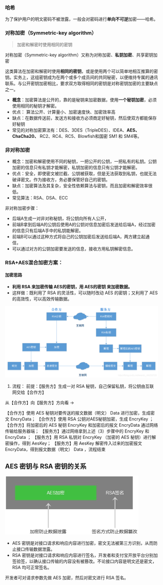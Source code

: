 ### 哈希 

为了保护用户的明文密码不被泄露，一般会对密码进行**单向不可逆**加密——哈希。



### 对称加密（Symmetric-key algorithm）

> 加密和解密时使用相同的密钥

对称加密（Symmetric-key algorithm）又称为对称加密、**私钥加密**、共享密钥加密

这类算法在加密和解密时使用**相同的密钥**，或是使用两个可以简单地相互推算的密钥。实务上，这组密钥成为在两个或多个成员间的共同秘密，以便维持专属的通讯联系。与公开密钥加密相比，要求双方取得相同的密钥是对称密钥加密的主要缺点之一。



- **概念**：加密算法是公开的，靠的是秘钥来加密数据，使用**一个秘钥加密**，必须使用相同的秘钥才解密。
- 优点： 算法公开、计算量小、加密速度快、加密效率高
- 缺点：在数据传送前，发送方和接收方必须商定好秘钥，然后使双方都能保存好秘钥
- 常见的对称加密算法有：DES、3DES（TripleDES）、IDEA、**AES、ChaCha20、** RC2、RC4、RC5、Blowfish和国密 SM1 和 SM4等。



### 非对称加密

- 概念：加密和解密使用不同的秘钥，一把公开的公钥，一把私有的私钥。公钥加密的信息只有私钥才能解密，私钥加密的信息只有公钥才能解密。
- 优点：安全，即使密文被拦截、公钥被获取，但是无法获取到私钥，也就无法破译密文。作为接收方，务必要保管好自己的密钥。
- 缺点：加密算法及其复杂，安全性依赖算法与密钥，而且加密和解密效率很低。
- 常见算法：RSA、DSA、ECC

非对称加密步骤：

- 后端A生成一对非对称秘钥，将公钥向所有人公开，
- 前端B拿到后端A的公钥后使用A的公钥对信息加密后发送给后端A，经过加密的信息只有后端A手中的私钥能解密。
- 前端B可以通过这种方式将自己的公钥加密后发送给后端A，两方建立起通信，
- 可以通过对方的公钥加密要发送的信息，接收方用私钥解密信息。





### RSA+AES混合加密方案：

#### 加密**思路**

- **利用 RSA 来加密传输 AES的密钥，用 AES的密钥 来加密数据。**
- 这样做：既利用了 RSA 的灵活性，可以随时改动 AES 的密钥；又利用了 AES 的高效性，可以高效传输数据。

![img](img\rsa+aes.png)

1. 流程：
前提：【服务方】生成一对 RSA 秘钥，自己保留私钥，将公钥由互联网交给【合作方】

从【合作方】向【服务方】方向看 →

【合作方】使用 AES 秘钥对要传送的报文数据（明文） Data 进行加密，生成密文 EncryData；
【合作方】使用 RSA 公钥对AES秘钥加密，生成 EncryKey ；
【合作方】将加密后的 AES 秘钥 EncryKey 和加密后的报文 EncryData 通过网络传输给服务器端；
【服务方】通过网络拿到上述（3）步骤中的 EncryKey 和 EncryData ；
【服务方】用 RSA 私钥对 EncryKey （加密的 AES 秘钥）进行解密操作，得到 AesKey；
【服务方】用 AesKey 解密传入过来的加密报文 EncryData，得到报文数据（明文） Data ，流程结束



## AES 密钥与 RSA 密钥的关系

![AES&RSA.png](img/aes加密和rsa签名.png)

- AES 密钥是对接口请求和响应内容进行加密，密文无法被第三方识别，从而防止接口传输数据泄露。
- RSA 密钥是对接口请求和响应内容进行签名，开发者和支付宝开放平台分别加签验签，以确认接口传输的内容没有被篡改。不论接口内容是明文还是密文，RSA 均可正常签名。

开发者可对请求参数先做 AES 加密，然后对密文进行 RSA 签名。